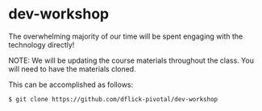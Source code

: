 # dev-workshop

The overwhelming majority of our time will be spent engaging with the technology directly!

NOTE: We will be updating the course materials throughout the class. You will need to have the materials cloned.

This can be accomplished as follows:

```
$ git clone https://github.com/dflick-pivotal/dev-workshop
```

